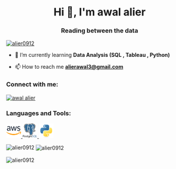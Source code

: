 <h1 align="center">Hi 👋, I'm awal alier</h1>
<h3 align="center">Reading between the data</h3>

<p align="left"> <a href="https://github.com/ryo-ma/github-profile-trophy"><img src="https://github-profile-trophy.vercel.app/?username=alier0912" alt="alier0912" /></a> </p>

- 🌱 I’m currently learning **Data Analysis (SQL , Tableau , Python)**

- 📫 How to reach me **alierawal3@gmail.com**

<h3 align="left">Connect with me:</h3>
<p align="left">
<a href="https://kaggle.com/awal alier" target="blank"><img align="center" src="https://raw.githubusercontent.com/rahuldkjain/github-profile-readme-generator/master/src/images/icons/Social/kaggle.svg" alt="awal alier" height="30" width="40" /></a>
</p>

<h3 align="left">Languages and Tools:</h3>
<p align="left"> <a href="https://aws.amazon.com" target="_blank" rel="noreferrer"> <img src="https://raw.githubusercontent.com/devicons/devicon/master/icons/amazonwebservices/amazonwebservices-original-wordmark.svg" alt="aws" width="40" height="40"/> </a> <a href="https://www.postgresql.org" target="_blank" rel="noreferrer"> <img src="https://raw.githubusercontent.com/devicons/devicon/master/icons/postgresql/postgresql-original-wordmark.svg" alt="postgresql" width="40" height="40"/> </a> <a href="https://www.python.org" target="_blank" rel="noreferrer"> <img src="https://raw.githubusercontent.com/devicons/devicon/master/icons/python/python-original.svg" alt="python" width="40" height="40"/> </a> </p>

<p><img align="left" src="https://github-readme-stats.vercel.app/api/top-langs?username=alier0912&show_icons=true&locale=en&layout=compact" alt="alier0912" /></p>

<p>&nbsp;<img align="center" src="https://github-readme-stats.vercel.app/api?username=alier0912&show_icons=true&locale=en" alt="alier0912" /></p>

<p><img align="center" src="https://github-readme-streak-stats.herokuapp.com/?user=alier0912&" alt="alier0912" /></p>

	







